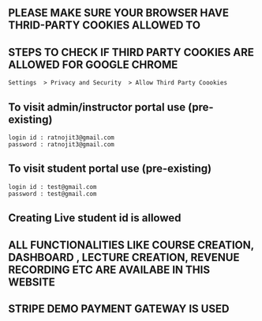 ## PLEASE MAKE SURE YOUR BROWSER HAVE THRID-PARTY COOKIES ALLOWED TO  
## STEPS TO CHECK IF THIRD PARTY COOKIES ARE ALLOWED FOR GOOGLE CHROME 
    Settings  > Privacy and Security  > Allow Third Party Coookies

    
## To visit admin/instructor portal use (pre-existing)
    login id : ratnojit3@gmail.com
    password : ratnojit3@gmail.com

## To visit student portal use (pre-existing)
    login id : test@gmail.com
    password : test@gmail.com

## Creating Live student id is allowed

## ALL FUNCTIONALITIES LIKE COURSE CREATION, DASHBOARD , LECTURE CREATION, REVENUE RECORDING ETC ARE AVAILABE IN THIS WEBSITE

## STRIPE DEMO PAYMENT GATEWAY IS USED


